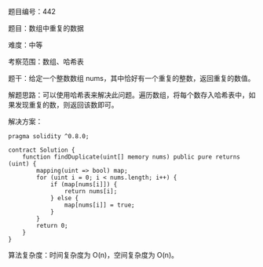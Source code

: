 题目编号：442

题目：数组中重复的数据

难度：中等

考察范围：数组、哈希表

题干：给定一个整数数组 nums，其中恰好有一个重复的整数，返回重复的数值。

解题思路：可以使用哈希表来解决此问题。遍历数组，将每个数存入哈希表中，如果发现重复的数，则返回该数即可。

解决方案：

```
pragma solidity ^0.8.0;

contract Solution {
    function findDuplicate(uint[] memory nums) public pure returns (uint) {
        mapping(uint => bool) map;
        for (uint i = 0; i < nums.length; i++) {
            if (map[nums[i]]) {
                return nums[i];
            } else {
                map[nums[i]] = true;
            }
        }
        return 0;
    }
}
```

算法复杂度：时间复杂度为 O(n)，空间复杂度为 O(n)。